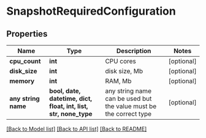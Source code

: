 # SnapshotRequiredConfiguration


## Properties
Name | Type | Description | Notes
------------ | ------------- | ------------- | -------------
**cpu_count** | **int** | CPU cores | [optional] 
**disk_size** | **int** | disk size, Mb | [optional] 
**memory** | **int** | RAM, Mb | [optional] 
**any string name** | **bool, date, datetime, dict, float, int, list, str, none_type** | any string name can be used but the value must be the correct type | [optional]

[[Back to Model list]](../README.md#documentation-for-models) [[Back to API list]](../README.md#documentation-for-api-endpoints) [[Back to README]](../README.md)


